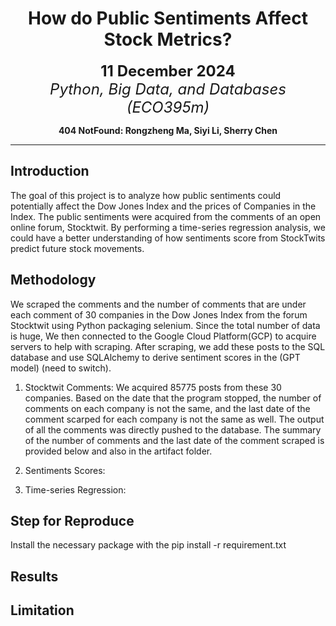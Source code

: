 <div align="center">
  
# How do Public Sentiments Affect Stock Metrics?

<font size="5">**11 December 2024**</font>  
<font size="5"><i>Python, Big Data, and Databases (ECO395m)</i></font>



**404 NotFound: Rongzheng Ma, Siyi Li, Sherry Chen**
</div>

---

## Introduction

The goal of this project is to analyze how public sentiments could potentially affect the Dow Jones Index and the prices of Companies in the Index. The public sentiments were acquired from the comments of an open online forum, Stocktwit. By performing a time-series regression analysis, we could have a better understanding of how sentiments score from StockTwits predict future stock movements. 


## Methodology

We scraped the comments and the number of comments that are under each comment of 30 companies in the Dow Jones Index from the forum Stocktwit using Python packaging selenium. Since the total number of data is huge, We then connected to the Google Cloud Platform(GCP) to acquire servers to help with scraping. After scraping, we add these posts to the SQL database and use SQLAlchemy to derive sentiment scores in the (GPT model) (need to switch). 

1. Stocktwit Comments: We acquired 85775 posts from these 30 companies. Based on the date that the program stopped, the number of comments on each company is not the same, and the last date of the comment scarped for each company is not the same as well. The output of all the comments was directly pushed to the database. The summary of the number of comments and the last date of the comment scraped is provided below and also in the artifact folder.

2. Sentiments Scores:

3. Time-series Regression:



## Step for Reproduce

Install the necessary package with the pip install -r requirement.txt 

## Results 


## Limitation



